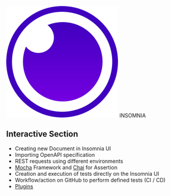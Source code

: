 <div class="insomnia-logo">
    <img src="insomnia-logo.png">
    <span class="logo-text">INSOMNIA</span>
</div>

## Interactive Section

* Creating new Document in Insomnia UI 
* Importing OpenAPI specification 
* REST requests using different environments
* [Mocha](https://mochajs.org/) Framework and [Chai](https://www.chaijs.com/api/bdd/) for Assertion
* Creation and execution of tests directly on the Insomnia UI
* Workflow/action on GitHub to perform defined tests (CI / CD)
* [Plugins](https://insomnia.rest/plugins)